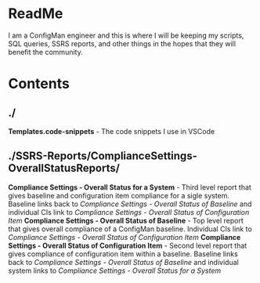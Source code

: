 # ReadMe

I am a ConfigMan engineer and this is where I will be keeping my scripts, SQL queries, SSRS reports, and other things in the hopes that they will benefit the community.

# Contents

## ./
**Templates.code-snippets** - The code snippets I use in VSCode

## ./SSRS-Reports/ComplianceSettings-OverallStatusReports/
**Compliance Settings - Overall Status for a System** - Third level report that gives baseline and configuration item compliance for a sigle system. Baseline links back to *Compliance Settings - Overall Status of Baseline* and individual CIs link to *Compliance Settings - Overall Status of Configuration Item*
**Compliance Settings - Overall Status of Baseline** - Top level report that gives overall compliance of a ConfigMan baseline. Individual CIs link to *Compliance Settings - Overall Status of Configuration Item*
**Compliance Settings - Overall Status of Configuration Item** - Second level report that gives compliance of configuration item within a baseline.  Baseline links back to *Compliance Settings - Overall Status of Baseline* and individual system links to *Compliance Settings - Overall Status for a System*